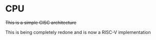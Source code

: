 # CPU

~~This is a simple CISC architecture~~

This is being completely redone and is now a RISC-V implementation
